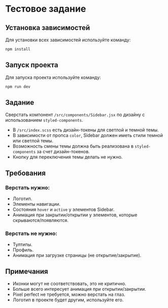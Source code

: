 
# Тестовое задание

## Установка зависимостей
Для установки всех зависимостей используйте команду:

```bash
npm install
```

## Запуск проекта
Для запуска проекта используйте команду:

```bash
npm run dev
```

## Задание
Сверстать компонент `/src/components/Sidebar.jsx` по дизайну с использованием `styled-components`.

- В `/src/index.scss` есть дизайн-токены для светлой и темной темы.
- В зависимости от пропса `color`, Sidebar должен иметь стили темной или светлой темы.
- Возможность смены темы должна быть реализована в `styled-components` за счет дизайн-токенов.
- Кнопку для переключения темы делать не нужно.




## Требования

### Верстать нужно:
- Логотип.
- Элементы навигации.
- Состояния `hover` и `active` у элементов Sidebar.
- Анимация при закрытии/открытии у элементов, которые скрываются/появляются.

### Верстать не нужно:
- Тултипы.
- Профиль.
- Анимация при загрузке страницы (не открытие/закрытие).

## Примечания
- Иконки могут не соответствовать, это не критично.
- Больше всего интересует анимация при открытии/закрытии.
- Pixel perfect не требуется, можно верстать на глаз.
- Логотип в проекте будет другим, используйте его.

